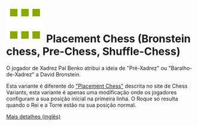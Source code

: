 # ![Placement](https://github.com/gbtami/pychess-variants/blob/master/static/icons/placement.svg) Placement Chess (Bronstein chess, Pre-Chess, Shuffle-Chess)

O jogador de Xadrez Pal Benko atribui a ideia de "Pré-Xadrez" ou "Baralho-de-Xadrez" a David Bronstein.

Esta variante é diferente do ["Placement Chess"](https://www.chessvariants.org/play/placement-chess) descrita no site de Chess Variants, esta variante é apenas uma modificação onde os jogadores configuram a sua posição inicial na primeira linha. O Roque só resulta quando o Rei e a Torre estão na sua posição normal.

[Mais detalhes (inglês)](http://www.quantumgambitz.com/blog/chess/cga/bronstein-chess-pre-chess-shuffle-chess)
